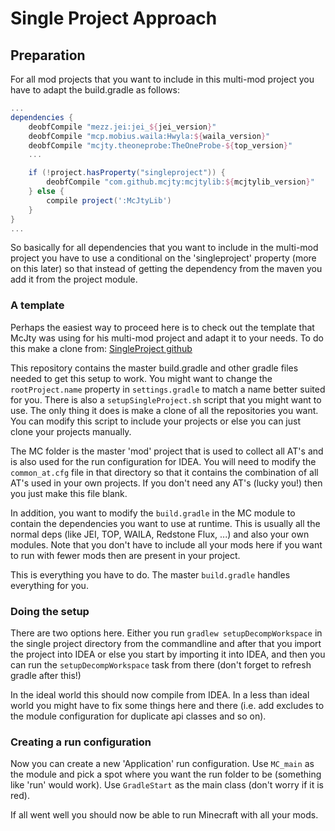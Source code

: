 # Single Project Approach

## Preparation

For all mod projects that you want to include in this multi-mod project you have to adapt the build.gradle as follows:

```gradle
...
dependencies {
    deobfCompile "mezz.jei:jei_${jei_version}"
    deobfCompile "mcp.mobius.waila:Hwyla:${waila_version}"
    deobfCompile "mcjty.theoneprobe:TheOneProbe-${top_version}"
    ...

    if (!project.hasProperty("singleproject")) {
        deobfCompile "com.github.mcjty:mcjtylib:${mcjtylib_version}"
    } else {
	    compile project(':McJtyLib')
    }
}
...
```

So basically for all dependencies that you want to include in the multi-mod project you have to use a conditional on the 'singleproject' property (more on this later) so that instead of getting the dependency from the maven you add it from the project module.

### A template

Perhaps the easiest way to proceed here is to check out the template that McJty was using for his multi-mod project and adapt it to your needs. To do this make a clone from:
[SingleProject github](https://github.com/McJtyMods/SingleProject.git)

This repository contains the master build.gradle and other gradle files needed to get this setup to work.
You might want to change the `rootProject.name` property in `settings.gradle` to match a name better suited for you.
There is also a `setupSingleProject.sh` script that you might want to use.
The only thing it does is make a clone of all the repositories you want.
You can modify this script to include your projects or else you can just clone your projects manually.

The MC folder is the master 'mod' project that is used to collect all AT's and is also used for the run configuration for IDEA.
You will need to modify the `common_at.cfg` file in that directory so that it contains the combination of all AT's used in your own projects.
If you don't need any AT's (lucky you!) then you just make this file blank.

In addition, you want to modify the `build.gradle` in the MC module to contain the dependencies you want to use at runtime.
This is usually all the normal deps (like JEI, TOP, WAILA, Redstone Flux, ...) and also your own modules.
Note that you don't have to include all your mods here if you want to run with fewer mods then are present in your project.

This is everything you have to do. The master `build.gradle` handles everything for you.

### Doing the setup

There are two options here.
Either you run `gradlew setupDecompWorkspace` in the single project directory from the commandline and after that you import the project into IDEA or else you start by importing it into IDEA, and then you can run the `setupDecompWorkspace` task from there (don't forget to refresh gradle after this!)

In the ideal world this should now compile from IDEA.
In a less than ideal world you might have to fix some things here and there (i.e. add excludes to the module configuration for duplicate api classes and so on).

### Creating a run configuration

Now you can create a new 'Application' run configuration. Use `MC_main` as the module and pick a spot where you want the run folder to be (something like 'run' would work). Use `GradleStart` as the main class (don't worry if it is red).

If all went well you should now be able to run Minecraft with all your mods.
